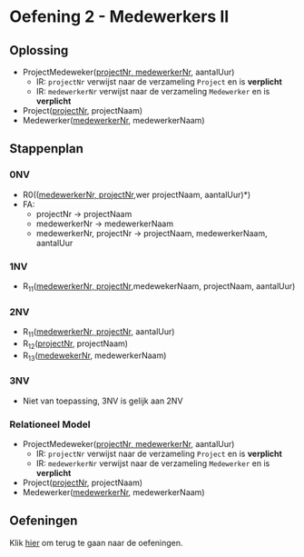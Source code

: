 # Oefening 2 - Medewerkers II

## Oplossing
- ProjectMedeweker(<ins>projectNr, medewerkerNr</ins>, aantalUur)
    - IR: `projectNr` verwijst naar de verzameling `Project` en is **verplicht**
    - IR: `medewerkerNr` verwijst naar de verzameling `Medewerker` en is **verplicht**
- Project(<ins>projectNr</ins>, projectNaam)
- Medewerker(<ins>medewerkerNr</ins>, medewerkerNaam)

## Stappenplan
### 0NV
- R0((<ins>medewerkerNr, projectNr</ins>,wer projectNaam, aantalUur)*)
- FA:
    - projectNr → projectNaam​
    - medewerkerNr → medewerkerNaam
    - medewerkerNr, projectNr → projectNaam, medewerkerNaam, aantalUur

### 1NV
- R<sub>11</sub>(<ins>medewerkerNr, projectNr</ins>,medewekerNaam, projectNaam, aantalUur)

### 2NV
- R<sub>11</sub>(<ins>medewerkerNr, projectNr</ins>, aantalUur)
- R<sub>12</sub>(<ins>projectNr</ins>, projectNaam)
- R<sub>13</sub>(<ins>medewekerNr</ins>, medewerkerNaam)

### 3NV
- Niet van toepassing, 3NV is gelijk aan 2NV

### Relationeel Model
- ProjectMedeweker(<ins>projectNr, medewerkerNr</ins>, aantalUur)
    - IR: `projectNr` verwijst naar de verzameling `Project` en is **verplicht**
    - IR: `medewerkerNr` verwijst naar de verzameling `Medewerker` en is **verplicht**
- Project(<ins>projectNr</ins>, projectNaam)
- Medewerker(<ins>medewerkerNr</ins>, medewerkerNaam)

## Oefeningen
Klik [hier](../exercises.md) om terug te gaan naar de oefeningen.